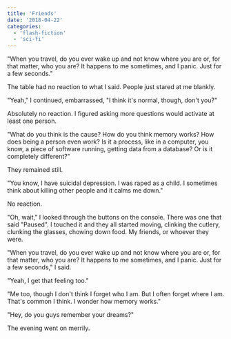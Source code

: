 ```yaml
---
title: 'Friends'
date: '2018-04-22'
categories:
  - 'flash-fiction'
  - 'sci-fi'
---
```


"When you travel, do you ever wake up and not know where you are or, for that
matter, who you are? It happens to me sometimes, and I panic. Just for a few
seconds."

<!-- truncate -->

The table had no reaction to what I said. People just stared at me blankly.

"Yeah," I continued, embarrassed, "I think it's normal, though, don't you?"

Absolutely no reaction. I figured asking more questions would activate at least
one person.

"What do you think is the cause? How do you think memory works? How does being a
person even work? Is it a process, like in a computer, you know, a piece of
software running, getting data from a database? Or is it completely different?"

They remained still.

"You know, I have suicidal depression. I was raped as a child. I sometimes think
about killing other people and it calms me down."

No reaction.

"Oh, wait," I looked through the buttons on the console. There was one that said
"Paused". I touched it and they all started moving, clinking the cutlery,
clunking the glasses, chowing down food. My friends, or whoever they were.

"When you travel, do you ever wake up and not know where you are or, for that
matter, who you are? It happens to me sometimes, and I panic. Just for a few
seconds," I said.

"Yeah, I get that feeling too."

"Me too, though I don't think I forget who I am. But I often forget where I am.
That's common I think. I wonder how memory works."

"Hey, do you guys remember your dreams?"

The evening went on merrily.

